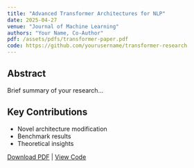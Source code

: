 ```yaml
---
title: "Advanced Transformer Architectures for NLP"
date: 2025-04-27
venue: "Journal of Machine Learning"
authors: "Your Name, Co-Author"
pdf: /assets/pdfs/transformer-paper.pdf
code: https://github.com/yourusername/transformer-research
---
```


## Abstract
Brief summary of your research...

## Key Contributions
- Novel architecture modification
- Benchmark results
- Theoretical insights

[Download PDF](/assets/pdfs/transformer-paper.pdf) | [View Code](https://github.com/yourusername/transformer-research)
